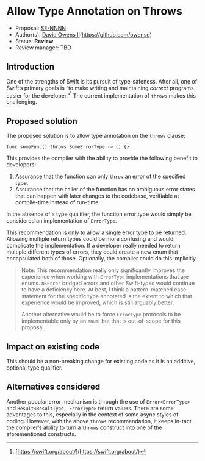 # Allow Type Annotation on Throws

* Proposal: [SE-NNNN](#)
* Author(s): [David Owens II](Da)(https://github.com/owensd)
* Status: **Review**
* Review manager: TBD

## Introduction

One of the strengths of Swift is its pursuit of type-safeness. After all, one of Swift’s primary goals is “to make writing and maintaining *correct* programs easier for the developer.”[^1] The current implementation of `throws` makes this challenging. 

## Proposed solution

The proposed solution is to allow type annotation on the `throws` clause:

	func someFunc() throws SomeErrorType -> () {}

This provides the compiler with the ability to provide the following benefit to developers:

1. Assurance that the function can only `throw` an error of the specified type.
2. Assurance that the caller of the function has no ambiguous error states that can happen with later changes to the codebase, verifiable at compile-time instead of run-time.

In the absence of a type qualifier, the function error type would simply be considered an implementation of `ErrorType`.

This recommendation is only to allow a single error type to be returned. Allowing multiple return types could be more confusing and would complicate the implementation. If a developer really needed to return multiple different types of errors, they could create a new enum that encapsulated both of those. Optionally, the compiler could do this implicitly.

> Note: This recommendation really only significantly improves the experience when working with `ErrorType` implementations that are enums. `NSError` bridged errors and other Swift-types would continue to have a deficiency here. At best, I think a pattern-matched case statement for the specific type annotated is the extent to which that experience would be improved, which is still arguably better.
> 
> Another alternative would be to force `ErrorType` protocols to be implementable only by an `enum`, but that is out-of-scope for this proposal.

## Impact on existing code

This should be a non-breaking change for existing code as it is an additive, optional type qualifier.

## Alternatives considered

Another popular error mechanism is through the use of `Error<ErrorType>` and `Result<ResultType, ErrorType>` return values. There are some advantages to this, especially in the context of some async styles of coding. However, with the above `throws` recommendation, it keeps in-tact the compiler’s ability to turn a `throws` construct into one of the aforementioned constructs.

[^1]:	[https://swift.org/about/](https://swift.org/about/)